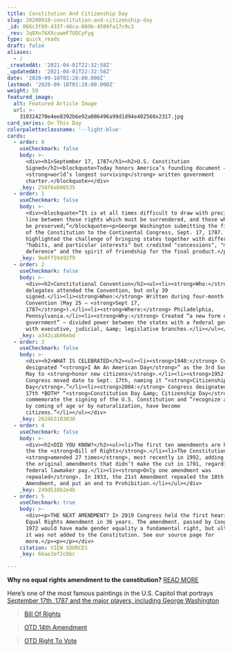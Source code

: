 ```yaml
---
title: Constitution And Citizenship Day
slug: 20200918-constitution-and-citizenship-day
_id: 066c3f89-4337-46ca-809b-4509fa17c9c3
_rev: Jq8Xn76XXcuwmF7UDCyFyg
type: quick_reads
draft: false
aliases:
  - /
_createdAt: '2021-04-01T22:32:58Z'
_updatedAt: '2021-04-01T22:32:58Z'
date: '2020-09-18T01:28:00.000Z'
lastmod: '2020-09-18T01:28:00.000Z'
weight: 50
featured_image:
  alt: Featured Article Image
  url: >-
    310324270e4ee8392b6e92a086496a99d1d94e402560x2317.jpg
card_series: On This Day
colorpaletteclassname: '--light-blue'
cards:
  - order: 0
    useCheckmark: false
    body: >-
      <div><h1>September 17, 1787</h1><h2>U.S. Constitution
      Signed</h2><blockquote>Today honors America’s founding document – the
      <strong>world’s longest surviving</strong> written government
      charter.</blockquote></div>
    _key: 258f6eb96535
  - order: 1
    useCheckmark: false
    body: >-
      <div><blockquote>“It is at all times difficult to draw with precision the
      line between those rights which must be surrendered, and those which may
      be preserved;”</blockquote><p>George Washington submitting the final draft
      of the Constitution to the Continental Congress, Sept. 17, 1787. He
      highlighted the challenge of bringing states together with different
      "habits, and particular interests" but credited "concessions", "mutual
      deference" and the spirit of friendship for the final product.</p></div>
    _key: 9e0ff59492f9
  - order: 2
    useCheckmark: false
    body: >-
      <div><h2>Constitutional Convention</h2><ul><li><strong>Who:</strong> 55
      delegates attended the Convention, but only 39
      signed.</li><li><strong>When:</strong> Written during four-month
      Convention (May 25 – <strong>Sept 17,
      1787</strong>).</li><li><strong>Where:</strong> Philadelphia,
      Pennsylvania.</li><li><strong>Why:</strong> Created “a new form of
      government” ~ divided power between the states with a federal government
      with executive, judicial, &amp; legislative branches.</li></ul></div>
    _key: a342cab06ebd
  - order: 3
    useCheckmark: false
    body: >-
      <div><h2>WHAT IS CELEBRATED</h2><ul><li><strong>1940:</strong> Congress
      designated “<strong>I Am An American Day</strong>” as the 3rd Sunday in
      May to <strong>honor new citizens</strong>.</li><li><strong>1952:</strong>
      Congress moved date to Sept. 17th, naming it “<strong>Citizenship
      Day</strong>.”</li><li><strong>2004:</strong> Congress designated Sept.
      17th *BOTH* “<strong>Constitution Day &amp; Citizenship Day</strong>” to
      commemorate the signing of the U.S. Constitution and “recognize all who,
      by coming of age or by naturalization, have become
      citizens.”</li></ul></div>
    _key: 2624b3103038
  - order: 4
    useCheckmark: false
    body: >-
      <div><h2>DID YOU KNOW?</h2><ul><li>The first ten amendments are known as
      the the <strong>Bill of Rights</strong>.</li><li>The Constitution has been
      <strong>amended 27 times</strong>, most recently in 1992, adding one of
      the original amendments that didn’t make the cut in 1791, regarding
      federal lawmaker pay.</li><li><strong>Only one amendment was
      repealed</strong>. In 1933, the 21st Amendment repealed the 18th
      Amendment, and put an end to Prohibition.</li></ul></div>
    _key: 249d510b2e4b
  - order: 5
    useCheckmark: true
    body: >-
      <div><p>THE NEXT AMENDMENT? In 2019 Congress held the first hearing on the
      Equal Rights Amendment in 36 years. The amendment, passed by Congress in
      1972 would have made gender equality a fundamental right, but ultimately,
      it was not added to the Constitution. See our source page for
      more.</p><p></p></div>
    citation: VIEW SOURCES
    _key: 66ae3ef2c8bc

---
```

**Why no equal rights amendment to the constitution?** [READ MORE](https://smarthernews.com/era/)

Here’s one of the most famous paintings in the U.S. Capitol that portrays [September 17th, 1787 and the major players, including George Washington](https://www.aoc.gov/explore-capitol-campus/art/signing-constitution)

> [Bill Of Rights](https://smarthernews.com/bill-of-rights/)





> [OTD 14th Amendment](https://smarthernews.com/otd-14th-amendment/)





> [OTD Right To Vote](https://smarthernews.com/otd-right-to-vote/)